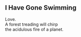 I Have Gone Swimming
--------------------
Love.  
A forest treading will chirp  
the acidulous fire of a planet.  
